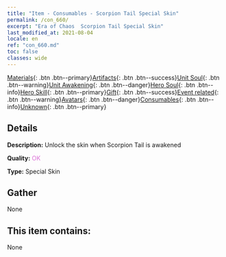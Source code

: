 ```yaml
---
title: "Item - Consumables - Scorpion Tail Special Skin"
permalink: /con_660/
excerpt: "Era of Chaos  Scorpion Tail Special Skin"
last_modified_at: 2021-08-04
locale: en
ref: "con_660.md"
toc: false
classes: wide
---
```

 [Materials](/Items/){: .btn .btn--primary}[Artifacts](/Items/Artifacts/){: .btn .btn--success}[Unit Soul](/Items/UnitSoul/){: .btn .btn--warning}[Unit Awakening](/Items/UnitAwakening/){: .btn .btn--danger}[Hero Soul](/Items/HeroSoul/){: .btn .btn--info}[Hero Skill](/Items/HeroSkill/){: .btn .btn--primary}[Gift](/Items/Gift/){: .btn .btn--success}[Event related](/Items/Events/){: .btn .btn--warning}[Avatars](/Items/Avatars/){: .btn .btn--danger}[Consumables](/Items/Consumables/){: .btn .btn--info}[Unknown](/Items/Unknown/){: .btn .btn--primary}

## Details
 **Description:** Unlock the skin when Scorpion Tail is awakened

 **Quality:** <span style="color: #DA70D6">OK</span>

 **Type:** Special Skin

## Gather

  None

## This item contains:

  None

